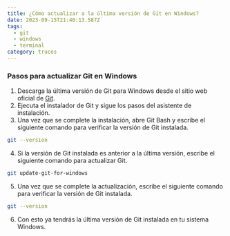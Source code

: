 ```yaml
---
title: ¿Cómo actualizar a la última versión de Git en Windows?
date: 2023-09-15T21:40:13.587Z
tags:
  - git
  - windows
  - terminal
category: trucos
---
```



### Pasos para actualizar Git en Windows

1. Descarga la última versión de Git para Windows desde el sitio web oficial de [Git](https://git-scm.com/).
2. Ejecuta el instalador de Git y sigue los pasos del asistente de instalación.
3. Una vez que se complete la instalación, abre Git Bash y escribe el siguiente comando para verificar la versión de Git instalada.

```bash
git --version
```

4. Si la versión de Git instalada es anterior a la última versión, escribe el siguiente comando para actualizar Git.

```bash
git update-git-for-windows
```

5. Una vez que se complete la actualización, escribe el siguiente comando para verificar la versión de Git instalada.

```bash
git --version
```

6. Con esto ya tendrás la última versión de Git instalada en tu sistema Windows.
